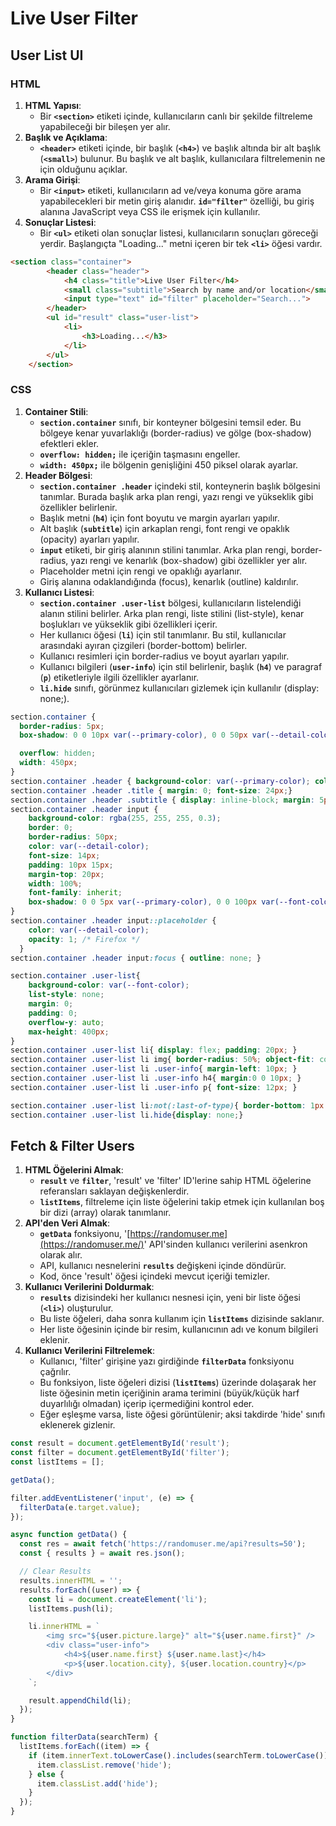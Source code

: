 # Live User Filter

## User List UI

### HTML

1. **HTML Yapısı**:
    - Bir **`<section>`** etiketi içinde, kullanıcıların canlı bir şekilde filtreleme yapabileceği bir bileşen yer alır.
2. **Başlık ve Açıklama**:
    - **`<header>`** etiketi içinde, bir başlık (**`<h4>`**) ve başlık altında bir alt başlık (**`<small>`**) bulunur. Bu başlık ve alt başlık, kullanıcılara filtrelemenin ne için olduğunu açıklar.
3. **Arama Girişi**:
    - Bir **`<input>`** etiketi, kullanıcıların ad ve/veya konuma göre arama yapabilecekleri bir metin giriş alanıdır. **`id="filter"`** özelliği, bu giriş alanına JavaScript veya CSS ile erişmek için kullanılır.
4. **Sonuçlar Listesi**:
    - Bir **`<ul>`** etiketi olan sonuçlar listesi, kullanıcıların sonuçları göreceği yerdir. Başlangıçta "Loading..." metni içeren bir tek **`<li>`** öğesi vardır.

```html
<section class="container">
        <header class="header">
            <h4 class="title">Live User Filter</h4>
            <small class="subtitle">Search by name and/or location</small>
            <input type="text" id="filter" placeholder="Search...">
        </header>
        <ul id="result" class="user-list">
            <li>
                <h3>Loading...</h3>
            </li>
        </ul>
    </section>
```

### CSS

1. **Container Stili**:
    - **`section.container`** sınıfı, bir konteyner bölgesini temsil eder. Bu bölgeye kenar yuvarlaklığı (border-radius) ve gölge (box-shadow) efektleri ekler.
    - **`overflow: hidden;`** ile içeriğin taşmasını engeller.
    - **`width: 450px;`** ile bölgenin genişliğini 450 piksel olarak ayarlar.
2. **Header Bölgesi**:
    - **`section.container .header`** içindeki stil, konteynerin başlık bölgesini tanımlar. Burada başlık arka plan rengi, yazı rengi ve yükseklik gibi özellikler belirlenir.
    - Başlık metni (**`h4`**) için font boyutu ve margin ayarları yapılır.
    - Alt başlık (**`subtitle`**) için arkaplan rengi, font rengi ve opaklık (opacity) ayarları yapılır.
    - **`input`** etiketi, bir giriş alanının stilini tanımlar. Arka plan rengi, border-radius, yazı rengi ve kenarlık (box-shadow) gibi özellikler yer alır.
    - Placeholder metni için rengi ve opaklığı ayarlanır.
    - Giriş alanına odaklandığında (focus), kenarlık (outline) kaldırılır.
3. **Kullanıcı Listesi**:
    - **`section.container .user-list`** bölgesi, kullanıcıların listelendiği alanın stilini belirler. Arka plan rengi, liste stilini (list-style), kenar boşlukları ve yükseklik gibi özellikleri içerir.
    - Her kullanıcı öğesi (**`li`**) için stil tanımlanır. Bu stil, kullanıcılar arasındaki ayıran çizgileri (border-bottom) belirler.
    - Kullanıcı resimleri için border-radius ve boyut ayarları yapılır.
    - Kullanıcı bilgileri (**`user-info`**) için stil belirlenir, başlık (**`h4`**) ve paragraf (**`p`**) etiketleriyle ilgili özellikler ayarlanır.
    - **`li.hide`** sınıfı, görünmez kullanıcıları gizlemek için kullanılır (display: none;).

```css
section.container {
  border-radius: 5px;
  box-shadow: 0 0 10px var(--primary-color), 0 0 50px var(--detail-color);

  overflow: hidden;
  width: 450px;
}
section.container .header { background-color: var(--primary-color); color: var(--detail-color); padding: 30px 20px; text-align: center; }
section.container .header .title { margin: 0; font-size: 24px;}
section.container .header .subtitle { display: inline-block; margin: 5px 0 20px; opacity: 0.8; }
section.container .header input {
    background-color: rgba(255, 255, 255, 0.3);
    border: 0;
    border-radius: 50px;
    color: var(--detail-color);
    font-size: 14px;
    padding: 10px 15px;
    margin-top: 20px;
    width: 100%;
    font-family: inherit;
    box-shadow: 0 0 5px var(--primary-color), 0 0 100px var(--font-color);
}
section.container .header input::placeholder {
    color: var(--detail-color);
    opacity: 1; /* Firefox */
  }
section.container .header input:focus { outline: none; }

section.container .user-list{
    background-color: var(--font-color);
    list-style: none;
    margin: 0;
    padding: 0;
    overflow-y: auto;
    max-height: 400px;
}
section.container .user-list li{ display: flex; padding: 20px; }
section.container .user-list li img{ border-radius: 50%; object-fit: cover; height: 50px; width: 50px; }
section.container .user-list li .user-info{ margin-left: 10px; }
section.container .user-list li .user-info h4{ margin:0 0 10px; }
section.container .user-list li .user-info p{ font-size: 12px; }

section.container .user-list li:not(:last-of-type){ border-bottom: 1px solid  #00002250; }
section.container .user-list li.hide{display: none;}
```

## Fetch & Filter Users

1. **HTML Öğelerini Almak**:
    - **`result`** ve **`filter`**, 'result' ve 'filter' ID'lerine sahip HTML öğelerine referansları saklayan değişkenlerdir.
    - **`listItems`**, filtreleme için liste öğelerini takip etmek için kullanılan boş bir dizi (array) olarak tanımlanır.
2. **API'den Veri Almak**:
    - **`getData`** fonksiyonu, '[https://randomuser.me](https://randomuser.me/)' API'sinden kullanıcı verilerini asenkron olarak alır.
    - API, kullanıcı nesnelerini **`results`** değişkeni içinde döndürür.
    - Kod, önce 'result' öğesi içindeki mevcut içeriği temizler.
3. **Kullanıcı Verilerini Doldurmak**:
    - **`results`** dizisindeki her kullanıcı nesnesi için, yeni bir liste öğesi (**`<li>`**) oluşturulur.
    - Bu liste öğeleri, daha sonra kullanım için **`listItems`** dizisinde saklanır.
    - Her liste öğesinin içinde bir resim, kullanıcının adı ve konum bilgileri eklenir.
4. **Kullanıcı Verilerini Filtrelemek**:
    - Kullanıcı, 'filter' girişine yazı girdiğinde **`filterData`** fonksiyonu çağrılır.
    - Bu fonksiyon, liste öğeleri dizisi (**`listItems`**) üzerinde dolaşarak her liste öğesinin metin içeriğinin arama terimini (büyük/küçük harf duyarlılığı olmadan) içerip içermediğini kontrol eder.
    - Eğer eşleşme varsa, liste öğesi görüntülenir; aksi takdirde 'hide' sınıfı eklenerek gizlenir.

```jsx
const result = document.getElementById('result');
const filter = document.getElementById('filter');
const listItems = [];

getData();

filter.addEventListener('input', (e) => {
  filterData(e.target.value);
});

async function getData() {
  const res = await fetch('https://randomuser.me/api?results=50');
  const { results } = await res.json();

  // Clear Results
  results.innerHTML = '';
  results.forEach((user) => {
    const li = document.createElement('li');
    listItems.push(li);

    li.innerHTML = `
        <img src="${user.picture.large}" alt="${user.name.first}" />
        <div class="user-info">
            <h4>${user.name.first} ${user.name.last}</h4>
            <p>${user.location.city}, ${user.location.country}</p>
        </div>
    `;

    result.appendChild(li);
  });
}

function filterData(searchTerm) {
  listItems.forEach((item) => {
    if (item.innerText.toLowerCase().includes(searchTerm.toLowerCase())) {
      item.classList.remove('hide');
    } else {
      item.classList.add('hide');
    }
  });
}
```
